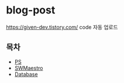 # blog-post

https://given-dev.tistory.com/ code 자동 업로드

## 목차
- [PS](https://github.com/GIVEN53/blog-post/tree/main/PS)
- [SWMaestro](https://github.com/GIVEN53/blog-post/tree/main/SWMaestro)
- [Database](https://github.com/GIVEN53/blog-post/tree/main/Database)
